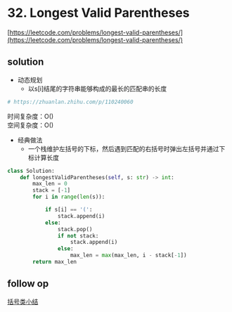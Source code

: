 # 32. Longest Valid Parentheses

[https://leetcode.com/problems/longest-valid-parentheses/](https://leetcode.com/problems/longest-valid-parentheses/)

## solution

- 动态规划
  - 以s[i]结尾的字符串能够构成的最长的匹配串的长度

```python
# https://zhuanlan.zhihu.com/p/110240060


```

时间复杂度：O() <br>
空间复杂度：O()

- 经典做法
  - 一个栈维护左括号的下标，然后遇到匹配的右括号时弹出左括号并通过下标计算长度

```python
class Solution:
    def longestValidParentheses(self, s: str) -> int:
        max_len = 0
        stack = [-1]
        for i in range(len(s)):

            if s[i] == '(':
                stack.append(i)
            else:
                stack.pop()
                if not stack:
                    stack.append(i)
                else:
                    max_len = max(max_len, i - stack[-1])
        return max_len
```

## follow op

[括号类小结](../07_dfs/22.%20Generate%20Parentheses.md)
